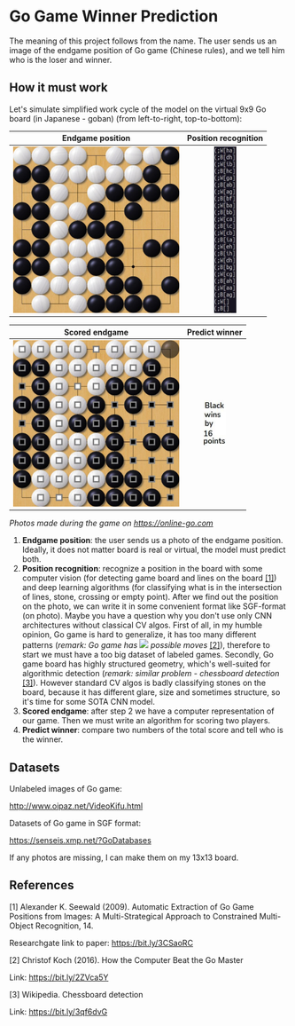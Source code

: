# Go Game Winner Prediction

The meaning of this project follows from the name. The user sends us an image of the endgame position of Go game (Chinese rules), and we tell him who is the loser and winner.
## How it must work

Let's simulate simplified work cycle of the model on the virtual 9x9 Go board (in Japanese - goban) (from left-to-right, top-to-bottom):

Endgame position            | Position recognition
:-------------------------:|:-------------------------:
<img src="demo/readme_photos/endgame.jpg" width="300" height="300">  |  <img src="demo/readme_photos/sgf-format.jpg" height="300" width="40">

Scored endgame           |  Predict winner
:-------------------------:|:-------------------------:
<img src="demo/readme_photos/scored-endgame.jpg" width="300" height="300">  |  <img src="demo/readme_photos/predict-winner.jpg" width="40">

<em>Photos made during the game on https://online-go.com</em>

1. **Endgame position**: the user sends us a photo of the endgame position. Ideally, it does not matter board is real or virtual, the model must predict both.
2. **Position recognition**: recognize a position in the board with some computer vision (for detecting game board and lines on the board [[1]](#1)) and deep learning algorithms (for classifying what is in the intersection of lines, stone, crossing or empty point). After we find out the position on the photo, we can write it in some convenient format like SGF-format (on photo). Maybe you have a question why you don't use only CNN architectures without classical CV algos. First of all, in my humble opinion, Go game is hard to generalize, it has too many different patterns (<em>remark: Go game has <img src="https://render.githubusercontent.com/render/math?math=10^{360}"> possible moves</em> [[2]](#2)), therefore to start we must have a too big dataset of labeled games. Secondly, Go game board has highly structured geometry, which's well-suited for algorithmic detection (<em>remark: similar problem - chessboard detection</em> [[3]](#3)). However standard CV algos is badly classifying stones on the board, because it has different glare, size and sometimes structure, so it's time for some SOTA CNN model.
3. **Scored endgame**: after step 2 we have a computer representation of our game. Then we must write an algorithm for scoring two players.
4. **Predict winner**: compare two numbers of the total score and tell who is the winner.


## Datasets
Unlabeled images of Go game:

http://www.oipaz.net/VideoKifu.html

Datasets of Go game in SGF format:

https://senseis.xmp.net/?GoDatabases

If any photos are missing, I can make them on my 13x13 board.


## References

<a id="1">[1]</a> 
Alexander K. Seewald (2009). 
Automatic Extraction of Go Game Positions
from Images: A Multi-Strategical Approach to
Constrained Multi-Object Recognition, 14.

Researchgate link to paper: https://bit.ly/3CSaoRC

<a id="2">[2]</a> 
Christof Koch (2016).
How the Computer Beat the Go Master

Link: https://bit.ly/2ZVca5Y

<a id="3">[3]</a> 
Wikipedia. Chessboard detection

Link: https://bit.ly/3qf6dvG